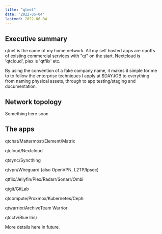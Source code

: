 ```yaml
---
title: "qtnet"
date: "2022-06-04"
lastmod: 2022-06-04
---
```

## Executive summary
qtnet is the name of my home network. All my self hosted apps are ripoffs of existing commercial services with "qt" on the start. Nextcloud is 'qtcloud', plex is 'qtfilx' etc.

By using the convention of a fake company name, it makes it simple for me to to follow the enterprise techniques I apply at $DAYJOB to everything from naming physical assets, through to app testing/staging and documentation.

## Network topology
Something here soon

## The apps
qtchat/Mattermost/Element/Matrix

qtcloud/Nextcloud

qtsync/Syncthing

qtvpn/Wireguard (also OpenVPN, L2TP/Ipsec)

qtflix/Jellyfin/Plex/Radarr/Sonarr/Ombi

qtgit/GitLab

qtcompute/Proxmox/Kubernetes/Ceph

qtwarrior/ArchiveTeam Warrior

qtcctv/Blue Iris)

More details here in future.
